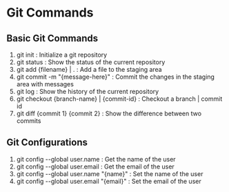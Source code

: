 # Git Commands
## Basic Git Commands
1. git init : Initialize a git repository
2. git status : Show the status of the current repository
3. git add {filename} | . : Add a file to the staging area
4. git commit -m "{message-here}" : Commit the changes in the staging area with messages
5. git log : Show the history of the current repository
6. git checkout {branch-name} | {commit-id} : Checkout a branch | commit id
7. git diff {commit 1} {commit 2} : Show the difference between two commits

## Git Configurations
1. git config --global user.name : Get the name of the user
2. git config --global user.email : Get the email of the user
1. git config --global user.name "{name}" : Set the name of the user
2. git config --global user.email "{email}" : Set the email of the user
